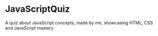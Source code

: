# JavaScriptQuiz
A quiz about JavaScript concepts, made by me, showcasing HTML, CSS and JavaScript mastery
